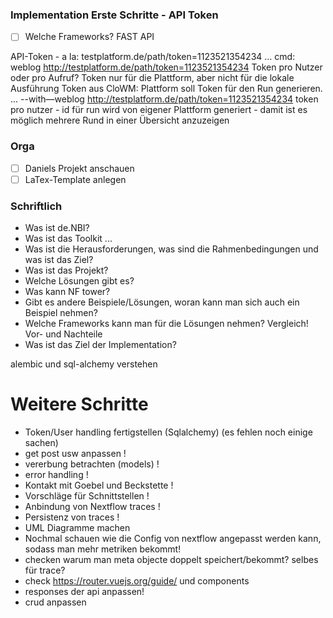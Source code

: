 
### Implementation Erste Schritte - API Token

- [ ] Welche Frameworks? FAST API   

API-Token - a la: testplatform.de/path/token=1123521354234 …  cmd: weblog http://testplatform.de/path/token=1123521354234
Token pro Nutzer oder pro Aufruf? Token nur für die Plattform, aber nicht für die lokale Ausführung
Token aus CloWM: Plattform soll Token für den Run generieren. ... --with—weblog http://testplatform.de/path/token=1123521354234
token pro nutzer - id für run wird von eigener Plattform generiert - damit ist es möglich mehrere Rund in einer Übersicht anzuzeigen

### Orga

- [ ] Daniels Projekt anschauen
- [ ] LaTex-Template anlegen

### Schriftlich
 - Was ist de.NBI?
 - Was ist das Toolkit ...
 - Was ist die Herausforderungen, was sind die Rahmenbedingungen und was ist das Ziel? 
 - Was ist das Projekt?
 - Welche Lösungen gibt es?
 - Was kann NF tower? 
 - Gibt es andere Beispiele/Lösungen, woran kann man sich auch ein Beispiel nehmen?
 - Welche Frameworks kann man für die Lösungen nehmen? Vergleich! Vor- und Nachteile
 - Was ist das Ziel der Implementation?

alembic und sql-alchemy verstehen

# Weitere Schritte

 - Token/User handling fertigstellen (Sqlalchemy) (es fehlen noch einige sachen)
 - get post usw anpassen !
 - vererbung betrachten (models) !
 - error handling !
 - Kontakt mit Goebel und Beckstette !
 - Vorschläge für Schnittstellen !
 - Anbindung von Nextflow traces !
 - Persistenz von traces !
 - UML Diagramme machen
 - Nochmal schauen wie die Config von nextflow angepasst werden kann, sodass man mehr metriken bekommt!
 - checken warum man meta objecte doppelt speichert/bekommt? selbes für trace?
 - check https://router.vuejs.org/guide/ und components
 - responses der api anpassen!
 - crud anpassen